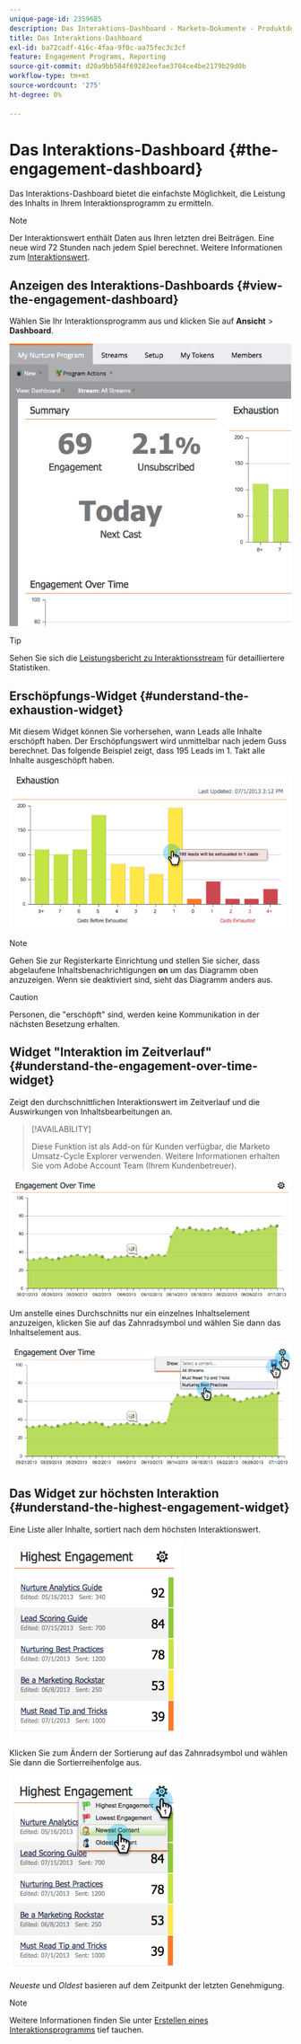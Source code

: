 ```yaml
---
unique-page-id: 2359685
description: Das Interaktions-Dashboard - Marketo-Dokumente - Produktdokumentation
title: Das Interaktions-Dashboard
exl-id: ba72cadf-416c-4faa-9f0c-aa75fec3c3cf
feature: Engagement Programs, Reporting
source-git-commit: d20a9bb584f69282eefae3704ce4be2179b29d0b
workflow-type: tm+mt
source-wordcount: '275'
ht-degree: 0%

---
```


# Das Interaktions-Dashboard {#the-engagement-dashboard}

Das Interaktions-Dashboard bietet die einfachste Möglichkeit, die Leistung des Inhalts in Ihrem Interaktionsprogramm zu ermitteln.

>[!NOTE]
>
>Der Interaktionswert enthält Daten aus Ihren letzten drei Beiträgen. Eine neue wird 72 Stunden nach jedem Spiel berechnet. Weitere Informationen zum [Interaktionswert](/help/marketo/product-docs/email-marketing/drip-nurturing/reports-and-notifications/understanding-the-engagement-score.md).

## Anzeigen des Interaktions-Dashboards {#view-the-engagement-dashboard}

Wählen Sie Ihr Interaktionsprogramm aus und klicken Sie auf **Ansicht** > **Dashboard**.

![](assets/image2014-9-15-16-3a42-3a41.png)

>[!TIP]
>
>Sehen Sie sich die [Leistungsbericht zu Interaktionsstream](/help/marketo/product-docs/email-marketing/drip-nurturing/reports-and-notifications/engagement-stream-performance-report.md) für detailliertere Statistiken.

## Erschöpfungs-Widget {#understand-the-exhaustion-widget}

Mit diesem Widget können Sie vorhersehen, wann Leads alle Inhalte erschöpft haben. Der Erschöpfungswert wird unmittelbar nach jedem Guss berechnet. Das folgende Beispiel zeigt, dass 195 Leads im 1. Takt alle Inhalte ausgeschöpft haben.

![](assets/image2014-9-15-16-3a45-3a10.png)

>[!NOTE]
>
>Gehen Sie zur Registerkarte Einrichtung und stellen Sie sicher, dass abgelaufene Inhaltsbenachrichtigungen **on** um das Diagramm oben anzuzeigen. Wenn sie deaktiviert sind, sieht das Diagramm anders aus.

>[!CAUTION]
>
>Personen, die &quot;erschöpft&quot; sind, werden keine Kommunikation in der nächsten Besetzung erhalten.

## Widget &quot;Interaktion im Zeitverlauf&quot; {#understand-the-engagement-over-time-widget}

Zeigt den durchschnittlichen Interaktionswert im Zeitverlauf und die Auswirkungen von Inhaltsbearbeitungen an.

>[!AVAILABILITY]
>
>Diese Funktion ist als Add-on für Kunden verfügbar, die Marketo Umsatz-Cycle Explorer verwenden. Weitere Informationen erhalten Sie vom Adobe Account Team (Ihrem Kundenbetreuer).

![](assets/image2014-9-15-16-3a45-3a50.png)

Um anstelle eines Durchschnitts nur ein einzelnes Inhaltselement anzuzeigen, klicken Sie auf das Zahnradsymbol und wählen Sie dann das Inhaltselement aus.

![](assets/image2014-9-15-16-3a46-3a45.png)

## Das Widget zur höchsten Interaktion {#understand-the-highest-engagement-widget}

Eine Liste aller Inhalte, sortiert nach dem höchsten Interaktionswert.

![](assets/image2014-9-15-16-3a46-3a54.png)

Klicken Sie zum Ändern der Sortierung auf das Zahnradsymbol und wählen Sie dann die Sortierreihenfolge aus.

![](assets/image2014-9-15-16-3a46-3a58.png)

_Neueste_ und _Oldest_ basieren auf dem Zeitpunkt der letzten Genehmigung.

>[!NOTE]
>
>Weitere Informationen finden Sie unter [Erstellen eines Interaktionsprogramms](/help/marketo/product-docs/email-marketing/drip-nurturing/creating-an-engagement-program/create-an-engagement-program.md) tief tauchen.
